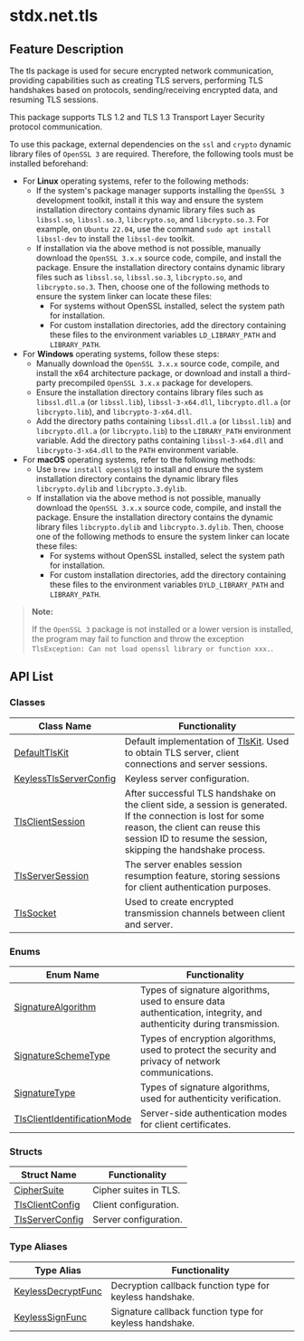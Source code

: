 # stdx.net.tls  

## Feature Description  

The tls package is used for secure encrypted network communication, providing capabilities such as creating TLS servers, performing TLS handshakes based on protocols, sending/receiving encrypted data, and resuming TLS sessions.  

This package supports TLS 1.2 and TLS 1.3 Transport Layer Security protocol communication.  

To use this package, external dependencies on the `ssl` and `crypto` dynamic library files of `OpenSSL 3` are required. Therefore, the following tools must be installed beforehand:  

- For **Linux** operating systems, refer to the following methods:  
    - If the system's package manager supports installing the `OpenSSL 3` development toolkit, install it this way and ensure the system installation directory contains dynamic library files such as `libssl.so`, `libssl.so.3`, `libcrypto.so`, and `libcrypto.so.3`. For example, on `Ubuntu 22.04`, use the command `sudo apt install libssl-dev` to install the `libssl-dev` toolkit.  
    - If installation via the above method is not possible, manually download the `OpenSSL 3.x.x` source code, compile, and install the package. Ensure the installation directory contains dynamic library files such as `libssl.so`, `libssl.so.3`, `libcrypto.so`, and `libcrypto.so.3`. Then, choose one of the following methods to ensure the system linker can locate these files:  
        - For systems without OpenSSL installed, select the system path for installation.  
        - For custom installation directories, add the directory containing these files to the environment variables `LD_LIBRARY_PATH` and `LIBRARY_PATH`.  
- For **Windows** operating systems, follow these steps:  
    - Manually download the `OpenSSL 3.x.x` source code, compile, and install the x64 architecture package, or download and install a third-party precompiled `OpenSSL 3.x.x` package for developers.  
    - Ensure the installation directory contains library files such as `libssl.dll.a` (or `libssl.lib`), `libssl-3-x64.dll`, `libcrypto.dll.a` (or `libcrypto.lib`), and `libcrypto-3-x64.dll`.  
    - Add the directory paths containing `libssl.dll.a` (or `libssl.lib`) and `libcrypto.dll.a` (or `libcrypto.lib`) to the `LIBRARY_PATH` environment variable. Add the directory paths containing `libssl-3-x64.dll` and `libcrypto-3-x64.dll` to the `PATH` environment variable.  
- For **macOS** operating systems, refer to the following methods:  
    - Use `brew install openssl@3` to install and ensure the system installation directory contains the dynamic library files `libcrypto.dylib` and `libcrypto.3.dylib`.  
    - If installation via the above method is not possible, manually download the `OpenSSL 3.x.x` source code, compile, and install the package. Ensure the installation directory contains the dynamic library files `libcrypto.dylib` and `libcrypto.3.dylib`. Then, choose one of the following methods to ensure the system linker can locate these files:  
        - For systems without OpenSSL installed, select the system path for installation.  
        - For custom installation directories, add the directory containing these files to the environment variables `DYLD_LIBRARY_PATH` and `LIBRARY_PATH`.  

> **Note:**  
>
> If the `OpenSSL 3` package is not installed or a lower version is installed, the program may fail to function and throw the exception `TlsException: Can not load openssl library or function xxx.`.  

## API List  

### Classes

| Class Name                                                                                | Functionality                                                                                                                                                       |
| ----------------------------------------------------------------------------------------- | ------------------------------------------------------------------------------------------------------------------------------------------------------------------ |
| [DefaultTlsKit](./tls_package_api/tls_package_classes.md#class-defaulttlskit)             | Default implementation of [TlsKit](../tls/common/tls_common_package_api/tls_common_package_interfaces.md#interface-tlskit). Used to obtain TLS server, client connections and server sessions. |
| [KeylessTlsServerConfig](./tls_package_api/tls_package_classes.md#class-keylesstlsserverconfig) | Keyless server configuration.       |
| [TlsClientSession](./tls_package_api/tls_package_classes.md#class-tlsclientsession)      | After successful TLS handshake on the client side, a session is generated. If the connection is lost for some reason, the client can reuse this session ID to resume the session, skipping the handshake process. |
| [TlsServerSession](./tls_package_api/tls_package_classes.md#class-tlsserversession)       | The server enables session resumption feature, storing sessions for client authentication purposes.                                                              |
| [TlsSocket](./tls_package_api/tls_package_classes.md#class-tlssocket)                     | Used to create encrypted transmission channels between client and server.                                                                                          |

### Enums

| Enum Name                                                                                                 | Functionality                                                                 |
| -------------------------------------------------------------------------------------------------------- | ---------------------------------------------------------------------------- |
| [SignatureAlgorithm](./tls_package_api/tls_package_enums.md#enum-signaturealgorithm)                     | Types of signature algorithms, used to ensure data authentication, integrity, and authenticity during transmission. |
| [SignatureSchemeType](./tls_package_api/tls_package_enums.md#enum-signatureschemetype)                   | Types of encryption algorithms, used to protect the security and privacy of network communications.               |
| [SignatureType](./tls_package_api/tls_package_enums.md#enum-signaturetype)                               | Types of signature algorithms, used for authenticity verification.                                               |
| [TlsClientIdentificationMode](./tls_package_api/tls_package_enums.md#enum-tlsclientidentificationmode)   | Server-side authentication modes for client certificates.                                                        |

### Structs

| Struct Name                                                                           | Functionality         |
| ------------------------------------------------------------------------------------ | -------------------- |
| [CipherSuite](./tls_package_api/tls_package_structs.md#struct-ciphersuite)           | Cipher suites in TLS. |
| [TlsClientConfig](./tls_package_api/tls_package_structs.md#struct-tlsclientconfig)   | Client configuration. |
| [TlsServerConfig](./tls_package_api/tls_package_structs.md#struct-tlsserverconfig)   | Server configuration. |

### Type Aliases

| Type Alias                                              | Functionality                             |
| ----------------------------------------------------- | -------------------------------- |
| [KeylessDecryptFunc](./tls_package_api/tls_package_type.md#type-keylessdecryptfunc) | Decryption callback function type for keyless handshake. |
| [KeylessSignFunc](./tls_package_api/tls_package_type.md#type-keylesssignfunc) | Signature callback function type for keyless handshake. |
